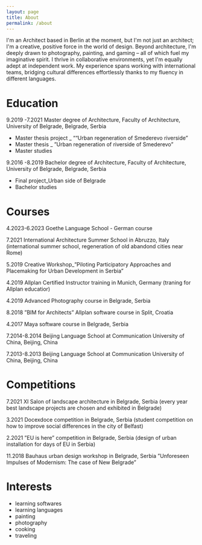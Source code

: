 ```yaml
---
layout: page
title: About
permalink: /about
---
```


I'm an Architect based in Berlin at the moment, but I'm not just an architect; I'm a creative, positive force in the world of design. Beyond architecture, I'm deeply drawn to photography, painting, and gaming – all of which fuel my imaginative spirit. I thrive in collaborative environments, yet I'm equally adept at independent work. My experience spans working with international teams, bridging cultural differences effortlessly thanks to my fluency in different languages.

# Education
9.2019 -7.2021
Master degree of Architecture, Faculty of Architecture, 
University of Belgrade, Belgrade, Serbia
- Master thesis project _ ““Urban regeneration of Smederevo riverside” 
- Master thesis _ ”Urban regeneration of riverside of Smederevo”
- Master studies

9.2016 -8.2019
Bachelor degree of Architecture, Faculty of Architecture,
University of Belgrade, Belgrade, Serbia
- Final project_Urban side of Belgrade
- Bachelor studies


# Courses

4.2023-6.2023
Goethe Language School - German course

7.2021
International Architecture Summer School in Abruzzo, Italy
(international summer school, regeneration of old abandond cities 
near Rome)

5.2019
Creative Workshop_”Piloting Participatory Approaches and 
Placemaking for Urban Development in Serbia”

4.2019
Allplan Certified Instructor training in Munich, Germany 
(traning for Allplan educatior)

4.2019
Advanced Photography course in Belgrade, Serbia

8.2018
”BIM for Architects” Allplan software course in Split, Croatia

4.2017
Maya software course in Belgrade, Serbia

7.2014-8.2014
Beijing Language School at Communication University of China, 
Beijing, China

7.2013-8.2013
Beijing Language School at Communication University of China, 
Beijing, China

# Competitions

7.2021
XI Salon of landscape architecture in Belgrade, Serbia
(every year best landscape projects are chosen and 
exhibited in Belgrade)

3.2021
Docexdoce competition in Belgrade, Serbia
(student competition on how to improve social 
differences in the city of Belfast)

2.2021
”EU is here” competition in Belgrade, Serbia
(design of urban installation for days of EU in Serbia)

11.2018
Bauhaus urban design workshop in Belgrade, Serbia
”Unforeseen Impulses of Modernism: The case of New Belgrade”

# Interests

- learning softwares
- learning languages
- painting
- photography
- cooking 
- traveling